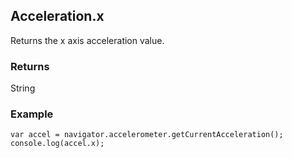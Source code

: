 Acceleration.x
-----------
Returns the x axis acceleration value.

### Returns ###
String

### Example ###
	var accel = navigator.accelerometer.getCurrentAcceleration();
    console.log(accel.x);